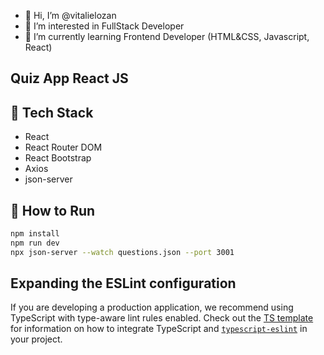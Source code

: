 - 👋 Hi, I’m @vitalielozan
- 👀 I’m interested in FullStack Developer
- 🌱 I’m currently learning Frontend Developer (HTML&CSS, Javascript, React)

## Quiz App React JS

## 🧰 Tech Stack

- React
- React Router DOM
- React Bootstrap
- Axios
- json-server

## 🔧 How to Run

```bash
npm install
npm run dev
npx json-server --watch questions.json --port 3001
```

## Expanding the ESLint configuration

If you are developing a production application, we recommend using TypeScript with type-aware lint rules enabled. Check out the [TS template](https://github.com/vitejs/vite/tree/main/packages/create-vite/template-react-ts) for information on how to integrate TypeScript and [`typescript-eslint`](https://typescript-eslint.io) in your project.
